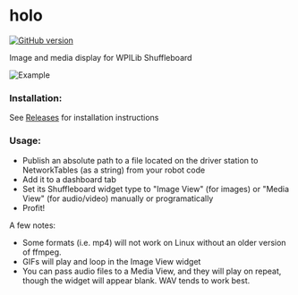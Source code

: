 # holo

[![GitHub version](https://badge.fury.io/gh/trevnels%2Fholo.svg)](https://badge.fury.io/gh/trevnels%2Fholo)

Image and media display for WPILib Shuffleboard

![Example](https://i.imgur.com/pX6iWqo.png)

### Installation:
See [Releases](https://github.com/trevnels/holo/releases) for installation instructions

### Usage:
- Publish an absolute path to a file located on the driver station to NetworkTables (as a string) from your robot code
- Add it to a dashboard tab
- Set its Shuffleboard widget type to "Image View" (for images) or "Media View" (for audio/video) manually or programatically
- Profit!

A few notes:
- Some formats (i.e. mp4) will not work on Linux without an older version of ffmpeg.
- GIFs will play and loop in the Image View widget
- You can pass audio files to a Media View, and they will play on repeat, though the widget will appear blank. WAV tends to work best.
